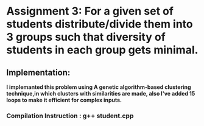 # Assignment 3: For a given set of students distribute/divide them into 3 groups such that diversity of students in each group gets minimal.

## Implementation:

**I implemanted this problem using  A genetic algorithm-based clustering technique,in which clusters with similarities are made, also I've added 15 loops to make it efficient for complex inputs.**

### Compilation Instruction : g++ student.cpp
